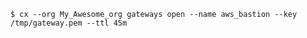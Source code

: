 <!-- usedin: [ _includes/_inlines/Toolbelt/common/gateway/gateway_example-3.md] -->

```
$ cx --org My_Awesome_org gateways open --name aws_bastion --key /tmp/gateway.pem --ttl 45m
```
